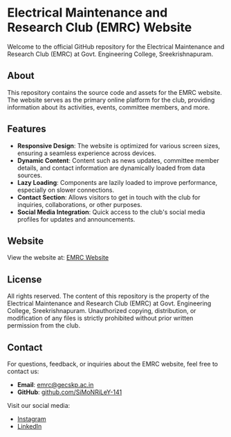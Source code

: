 # Electrical Maintenance and Research Club (EMRC) Website

Welcome to the official GitHub repository for the Electrical Maintenance and Research Club (EMRC) at Govt. Engineering College, Sreekrishnapuram.

## About

This repository contains the source code and assets for the EMRC website. The website serves as the primary online platform for the club, providing information about its activities, events, committee members, and more.

## Features

- **Responsive Design**: The website is optimized for various screen sizes, ensuring a seamless experience across devices.
- **Dynamic Content**: Content such as news updates, committee member details, and contact information are dynamically loaded from data sources.
- **Lazy Loading**: Components are lazily loaded to improve performance, especially on slower connections.
- **Contact Section**: Allows visitors to get in touch with the club for inquiries, collaborations, or other purposes.
- **Social Media Integration**: Quick access to the club's social media profiles for updates and announcements.

## Website

View the website at: [EMRC Website](https://emrcgecpkd.vercel.app)

## License

All rights reserved. The content of this repository is the property of the Electrical Maintenance and Research Club (EMRC) at Govt. Engineering College, Sreekrishnapuram. Unauthorized copying, distribution, or modification of any files is strictly prohibited without prior written permission from the club.

## Contact

For questions, feedback, or inquiries about the EMRC website, feel free to contact us:

- **Email**: [emrc@gecskp.ac.in](mailto:emrc@gecskp.ac.in)
- **GitHub**: [github.com/SiMoNRiLeY-141](https://github.com/SiMoNRiLeY-141)

Visit our social media:

- [Instagram](https://instagram.com/emrc_gec)
- [LinkedIn](https://linkedin.com/company/emrc-gecpkd)
